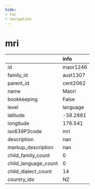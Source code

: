 ```yaml
---
hide:
- toc
- navigation
---
```

# mri
|                      | info     |
|:---------------------|:---------|
| id                   | maor1246 |
| family_id            | aust1307 |
| parent_id            | cent2062 |
| name                 | Maori    |
| bookkeeping          | False    |
| level                | language |
| latitude             | -38.2881 |
| longitude            | 176.541  |
| iso639P3code         | mri      |
| description          | nan      |
| markup_description   | nan      |
| child_family_count   | 0        |
| child_language_count | 0        |
| child_dialect_count  | 14       |
| country_ids          | NZ       |